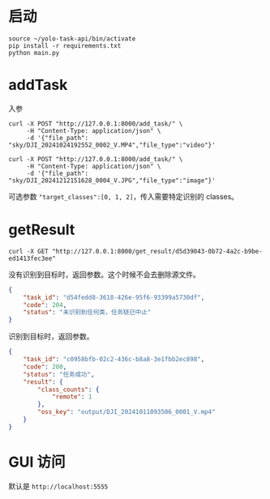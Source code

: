 # 启动

``` shell
source ~/yolo-task-api/bin/activate
pip install -r requirements.txt
python main.py
```
# addTask
入参

``` shell
curl -X POST "http://127.0.0.1:8000/add_task/" \
     -H "Content-Type: application/json" \
     -d '{"file_path": "sky/DJI_20241024192552_0002_V.MP4","file_type":"video"}'
```

``` shell
curl -X POST "http://127.0.0.1:8000/add_task/" \
     -H "Content-Type: application/json" \
     -d '{"file_path": "sky/DJI_20241212151628_0004_V.JPG","file_type":"image"}'
```

可选参数 `"target_classes":[0, 1, 2]`，传入需要特定识别的 classes。

# getResult

``` shell
curl -X GET "http://127.0.0.1:8000/get_result/d5d39043-0b72-4a2c-b9be-ed1413fec3ee"
```

没有识别到目标时，返回参数。这个时候不会去删除源文件。

``` json
{
    "task_id": "d54fedd8-3618-426e-95f6-93399a5730df",
    "code": 204,
    "status": "未识别到任何类，任务链已中止"
}
```
识别到目标时，返回参数。

``` json
{
    "task_id": "c0958bfb-02c2-436c-b8a8-3e1fbb2ec898",
    "code": 200,
    "status": "任务成功",
    "result": {
        "class_counts": {
            "remote": 1
        },
        "oss_key": "output/DJI_20241011093506_0001_V.mp4"
    }
}
```

# GUI 访问

默认是 `http://localhost:5555`
